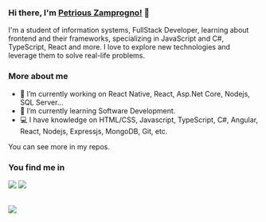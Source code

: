 ### Hi there, I'm [Petrious Zamprogno!](www.linkedin.com/in/petrious) 👋

I'm a student of information systems, FullStack Developer, learning about frontend and their frameworks, specializing in JavaScript and C#, TypeScript, React and more. I love to explore new technologies and leverage them to solve real-life problems.

### More about me

- 🚀 I’m currently working on React Native, React, Asp.Net Core, Nodejs, SQL Server...
- 🔭 I’m currently learning Software Development.
- 💻 I have knowledge on HTML/CSS, Javascript, TypeScript, C#, Angular, React, Nodejs, Expressjs, MongoDB, Git, etc.

You can see more in my repos.

### You find me in

[![](https://img.shields.io/badge/LinkedIn-Petrious-blue)](https://www.linkedin.com/in/petrious)
[![](https://img.shields.io/badge/Gmail-Petrious-red)](mailto:petrious@gmail.com)

<div align="center">

</div>
<br/>

<img align="center" src="https://github-readme-stats.anuraghazra1.vercel.app/api/top-langs/?username=petrious&hide=Batchfile" />

<br />
<br />
<div align="center">

</div>
